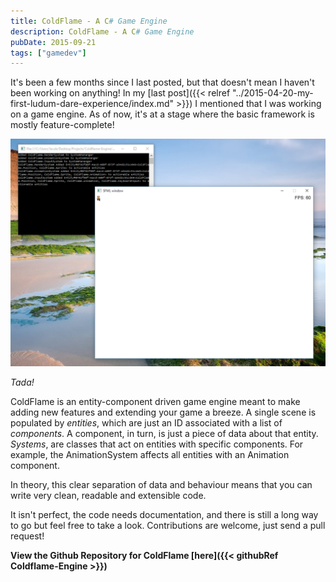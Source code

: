 ```yaml
---
title: ColdFlame - A C# Game Engine
description: ColdFlame - A C# Game Engine
pubDate: 2015-09-21
tags: ["gamedev"]
---
```


It's been a few months since I last posted, but that doesn't mean I haven't been working on anything! In my [last post]({{< relref "../2015-04-20-my-first-ludum-dare-experience/index.md" >}}) I mentioned that I was working on a game engine. As of now, it's at a stage where the basic framework is mostly feature-complete!

![Basic, but functional](coldflame-example.png)

*Tada!*


ColdFlame is an entity-component driven game engine meant to make adding new features and extending your game a breeze. A single scene is populated by *entities*, which are just an ID associated with a list of *components*. A component, in turn, is just a piece of data about that entity. *Systems*, are classes that act on entities with specific components. For example, the AnimationSystem affects all entities with an Animation component.

In theory, this clear separation of data and behaviour means that you can write very clean, readable and extensible code.

It isn't perfect, the code needs documentation, and there is still a long way to go but feel free to take a look. Contributions are welcome, just send a pull request!

**View the Github Repository for ColdFlame [here]({{< githubRef Coldflame-Engine >}})**
